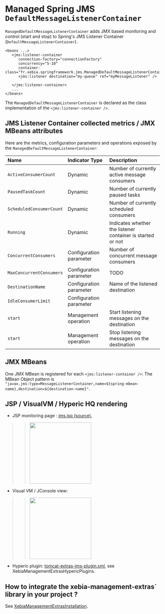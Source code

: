# Managed Spring JMS `DefaultMessageListenerContainer` #

`ManagedDefaultMessageListenerContainer` adds JMX based monitoring and control (start and stop) to Spring's JMS Listener Container (`DefaultMessageListenerContainer`).

```
<beans ...>
   <jms:listener-container 
      connection-factory="connectionFactory" 
      concurrency="5-10"
      container-class="fr.xebia.springframework.jms.ManagedDefaultMessageListenerContainer">
      <jms:listener destination="my-queue" ref="myMessageListener" />
      
   </jms:listener-container>
   ...
</beans>
```

The `ManagedDefaultMessageListenerContainer` is declared as the class implementation of the `<jms:listener-container />`.

## JMS Listener Container collected metrics / JMX MBeans attributes ##

Here are the metrics, configuration parameters and operations exposed by the `ManagedDefaultMessageListenerContainer`:

| **Name** | **Indicator Type** | **Description** |
|:---------|:-------------------|:----------------|
| `ActiveConsumerCount` | Dynamic |  Number of currently active message consumers  |
| `PausedTaskCount` | Dynamic |  Number of currently paused tasks  |
| `ScheduledConsumerCount` | Dynamic |  Number of currently scheduled consumers  |
| `Running` | Dynamic |  Indicates whether the listener container is started or not  |
| `ConcurrentConsumers` | Configuration parameter |  Number of concurrent message consumers |
| `MaxConcurrentConsumers` | Configuration parameter | TODO |
| `DestinationName` | Configuration parameter | Name of the listened destination |
| `IdleConsumerLimit` | Configuration parameter |  |
| `start` | Management operation | Start listening messages on the destination |
| `start` | Management operation | Stop listening messages on the destination |


## JMX MBeans ##

One JMX MBean is registered for each `<jms:listener-container />`:
The MBean Object pattern is `"javax.jms:type=MessageListenerContainer,name=${spring-mbean-name},destination=${destination-name}"`.

## JSP / VisualVM / Hyperic HQ rendering ##

  * JSP monitoring page : [jms.jsp (source)](http://xebia-france.googlecode.com/svn/management/xebia-management-extras/trunk/src/main/webapp/jmx/jms.jsp),
> > <a href='http://xebia-france.googlecode.com/svn/management/xebia-management-extras/trunk/src/site/monitoring-jsp-jms-listener.png'><img src='http://xebia-france.googlecode.com/svn/management/xebia-management-extras/trunk/src/site/monitoring-jsp-jms-listener.png' height='200' /></a>
  * Visual VM / JConsole view:
> > <a href='http://xebia-france.googlecode.com/svn/management/xebia-management-extras/trunk/src/site/monitoring-visualvm-jms-listener.png'><img src='http://xebia-france.googlecode.com/svn/management/xebia-management-extras/trunk/src/site/monitoring-visualvm-jms-listener.png' height='200' /></a>
  * Hyperic plugin: [tomcat-extras-jms-plugin.xml](http://xebia-france.googlecode.com/svn/management/xebia-management-extras/trunk/src/main/hyperic/tomcat-extras-jms-plugin.xml), see XebiaManagementExtrasHypericPlugins.

## How to integrate the xebia-management-extras` library in your project ? ##

See [XebiaManagementExtrasInstallation](XebiaManagementExtrasInstallation.md).